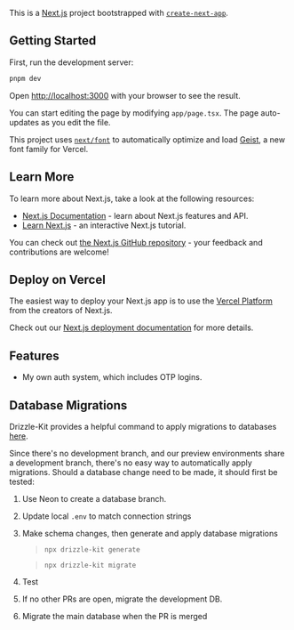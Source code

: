 This is a [Next.js](https://nextjs.org) project bootstrapped with [`create-next-app`](https://nextjs.org/docs/app/api-reference/cli/create-next-app).

## Getting Started

First, run the development server:

```bash
pnpm dev
```

Open [http://localhost:3000](http://localhost:3000) with your browser to see the result.

You can start editing the page by modifying `app/page.tsx`. The page auto-updates as you edit the file.

This project uses [`next/font`](https://nextjs.org/docs/app/building-your-application/optimizing/fonts) to automatically optimize and load [Geist](https://vercel.com/font), a new font family for Vercel.

## Learn More

To learn more about Next.js, take a look at the following resources:

- [Next.js Documentation](https://nextjs.org/docs) - learn about Next.js features and API.
- [Learn Next.js](https://nextjs.org/learn) - an interactive Next.js tutorial.

You can check out [the Next.js GitHub repository](https://github.com/vercel/next.js) - your feedback and contributions are welcome!

## Deploy on Vercel

The easiest way to deploy your Next.js app is to use the [Vercel Platform](https://vercel.com/new?utm_medium=default-template&filter=next.js&utm_source=create-next-app&utm_campaign=create-next-app-readme) from the creators of Next.js.

Check out our [Next.js deployment documentation](https://nextjs.org/docs/app/building-your-application/deploying) for more details.

## Features

- My own auth system, which includes OTP logins.

## Database Migrations

Drizzle-Kit provides a helpful command to apply migrations to databases [here](https://orm.drizzle.team/docs/migrations).

Since there's no development branch, and our preview environments share a development branch, there's no easy way to automatically apply migrations. Should a database change need to be made, it should first be tested:

1. Use Neon to create a database branch.
2. Update local `.env` to match connection strings
3. Make schema changes, then generate and apply database migrations

   > `npx drizzle-kit generate`

   > `npx drizzle-kit migrate`

4. Test
5. If no other PRs are open, migrate the development DB.
6. Migrate the main database when the PR is merged
